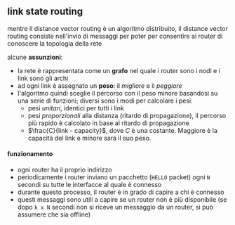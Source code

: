 ## link state routing
mentre il distance vector routing è un algoritmo distribuito, il distance vector routing consiste nell'invio di messaggi per poter per consentire ai router di conoscere la topologia della rete

alcune **assunzioni**:
- la rete è rappresentata come un **grafo** nel quale i router sono i nodi e i link sono gli archi
- ad ogni link è assegnato un **peso**: il *migliore* e il *peggiore*
- l'algoritmo quindi sceglie il percorso con il peso minore basandosi su una serie di funzioni; diversi sono i modi per calcolare i pesi:
  - pesi *unitari*, identici per tutti i link
  - pesi *proporzionali* alla distanza (ritardo di propagazione), il percorso più rapido è calcolato in base al ritardo di propagazione
  - $\frac{C}{link - capacity}$, dove $C$ è una costante. Maggiore è la capacità del link e minore sarà il suo peso.

#### funzionamento
- ogni router ha il proprio indirizzo
- periodicamente i router inviano un pacchetto (`HELLO` packet) ogni `N` secondi su tutte le interfacce al quale è connesso
- durante questo processo, il router è in grado di capire a chi è connesso
- questi messaggi sono utili a capire se un router non è più disponibile (se dopo `k x N` secondi non si riceve un messaggio da un router, si può assumere che sia offline)
